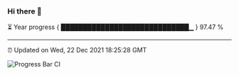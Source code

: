 ### Hi there 👋

⏳ Year progress { █████████████████████████████▁ } 97.47 %

---

⏰ Updated on Wed, 22 Dec 2021 18:25:28 GMT

![Progress Bar CI](https://github.com/ZhaoGui/ZhaoGui/workflows/Progress%20Bar%20CI/badge.svg)
